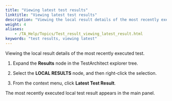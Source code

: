 ```yaml
--- 
title: "Viewing latest test results"
linktitle: "Viewing latest test results"
description: "Viewing the local result details of the most recently executed test."
weight: 4
aliases: 
    - /TA_Help/Topics/Test_result_viewing_latest_result.html
keywords: "test results, viewing latest"
---
```


Viewing the local result details of the most recently executed test.

1.  Expand the **Results** node in the TestArchitect explorer tree.

2.  Select the **LOCAL RESULTS** node, and then right-click the selection.

3.  From the context menu, click **Latest Test Result**.


The most recently executed local test result appears in the main panel.




